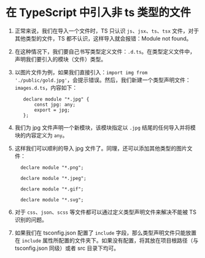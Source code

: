 # 在 TypeScript 中引入非 ts 类型的文件

1. 正常来说，我们在导入一个文件时，TS 只认识 `js`、`jsx`、`ts`、`tsx` 文件，对于其他类型的文件，TS 都不认识，这样导入就会报错：Module not found。

2. 在这种情况下，我们要自己书写类型定义文件：`.d.ts`。在类型定义文件中，声明我们要引入的模块（文件）类型。

3. 以图片文件为例，如果我们直接引入：`import img from './public/gold.jpg'`，会提示错误。然后，我们新建一个类型声明文件：`images.d.ts`，内容如下：
   ```
      declare module "*.jpg" {
          const jpg: any;
          export = jpg;
      };
   ```
4. 我们为 jpg 文件声明一个新模块，该模块指定以 `.jpg` 结尾的任何导入并将模块的内容定义为 `any`。

5. 这样我们可以顺利的导入 jpg 文件了。同理，还可以添加其他类型的图片文件：
   ```
     declare module "*.png";

     declare module "*.jpeg";

     declare module "*.gif";

     declare module "*.svg";   
   ```

6. 对于 `css`、`json`、`scss` 等文件都可以通过定义类型声明文件来解决不能被 TS 识别的问题。

7. 如果我们在 tsconfig.json 配置了 `include` 字段，那么类型声明文件只能放置在 `include` 属性所配置的文件夹下。如果没有配置，将其放在项目根路径（与 tsconfig.json 同级）或者 src 目录下均可。